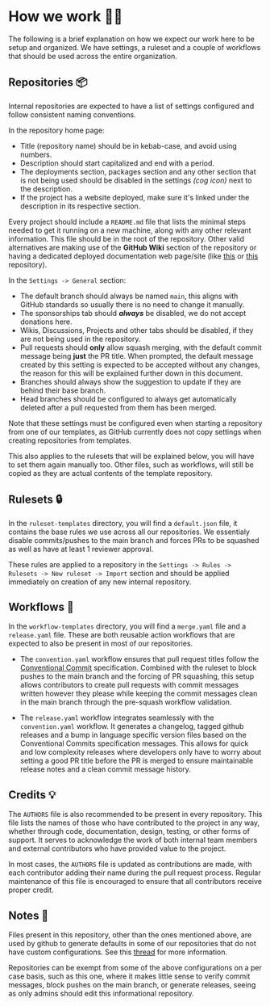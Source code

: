 # How we work 💼🔌

The following is a brief explanation on how we expect our work here to be setup and organized. We have settings, a ruleset and a couple of workflows that should be used across the entire organization.

## Repositories 📦

Internal repositories are expected to have a list of settings configured and follow consistent naming conventions.

In the repository home page:

- Title (repository name) should be in kebab-case, and avoid using numbers.
- Description should start capitalized and end with a period.
- The deployments section, packages section and any other section that is not being used should be disabled in the settings _(cog icon)_ next to the description.
- If the project has a website deployed, make sure it's linked under the description in its respective section.

Every project should include a `README.md` file that lists the minimal steps needed to get it running on a new machine, along with any other relevant information. This file should be in the root of the repository. Other valid alternatives are making use of the **GitHub Wiki** section of the repository or having a dedicated deployed documentation web page/site (like [this](https://github.com/NEIAAC/typescript-template) or [this](https://github.com/NEIAAC/python-template) repository).

In the `Settings -> General` section:

- The default branch should always be named `main`, this aligns with GitHub standards so usually there is no need to change it manually.
- The sponsorships tab should **_always_** be disabled, we do not accept donations here.
- Wikis, Discussions, Projects and other tabs should be disabled, if they are not being used in the repository.
- Pull requests should **only** allow squash merging, with the default commit message being **just** the PR title. When prompted, the   default message created by this setting is expected to be accepted without any changes, the reason for this will be explained further down in this document.
- Branches should always show the suggestion to update if they are behind their base branch.
- Head branches should be configured to always get automatically deleted after a pull requested from them has been merged.

Note that these settings must be configured even when starting a repository from one of our templates, as GitHub currently does not copy settings when creating repositories from templates.

This also applies to the rulesets that will be explained below, you will have to set them again manually too. Other files, such as workflows, will still be copied as they are actual contents of the template repository.

## Rulesets 🔒

In the `ruleset-templates` directory, you will find a `default.json` file, it contains the base rules we use across all our repositories. We essentialy disable commits/pushes to the main branch and forces PRs to be squashed as well as have at least 1 reviewer approval.

These rules are applied to a repository in the `Settings -> Rules -> Rulesets -> New ruleset -> Import` section and should be applied immediately on creation of any new internal repository.

## Workflows 🚧

In the `workflow-templates` directory, you will find a `merge.yaml` file and a `release.yaml` file. These are both reusable action workflows that are expected to also be present in most of our repositories.

- The `convention.yaml` workflow ensures that pull request titles follow the [Conventional Commit](https://www.conventionalcommits.org) specification. Combined with the ruleset to block pushes to the main branch and the forcing of PR squashing, this setup allows contributors to create pull requests with commit messages written however they please while keeping the commit messages clean in the main branch through the pre-squash workflow validation.

- The `release.yaml` workflow integrates seamlessly with the `convention.yaml` workflow. It generates a changelog, tagged github releases and a bump in language specific version files based on the Conventional Commits specification messages. This allows for quick and low complexity releases where developers only have to worry about setting a good PR title before the PR is merged to ensure maintainable release notes and a clean commit message history.

## Credits 💡

The `AUTHORS` file is also recommended to be present in every repository. This file lists the names of those who have contributed to the project in any way, whether through code, documentation, design, testing, or other forms of support. It serves to acknowledge the work of both internal team members and external contributors who have provided value to the project.

In most cases, the `AUTHORS` file is updated as contributions are made, with each contributor adding their name during the pull request process. Regular maintenance of this file is encouraged to ensure that all contributors receive proper credit.

## Notes 📝

Files present in this repository, other than the ones mentioned above, are used by github to generate defaults in some of our repositories that do not have custom configurations. See this [thread](https://stackoverflow.com/questions/60507097) for more information.

Repositories can be exempt from some of the above configurations on a per case basis, such as this one, where it makes little sense to verify commit messages, block pushes on the main branch, or generate releases, seeing as only admins should edit this informational repository.
